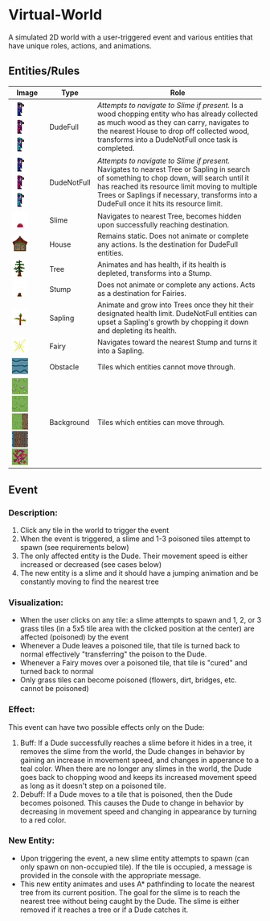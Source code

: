 # Virtual-World

A simulated 2D world with a user-triggered event and various entities that have unique roles, actions, and animations. 

## Entities/Rules
| Image | Type | Role |
| ----------- | ----------- | ----------- |
| ![dude3](https://github.com/KallosP/Virtual-World/blob/main/images/dude3.png?raw=true) ![poisoned_dude3](https://github.com/KallosP/Virtual-World/blob/main/images/poisoned_dude3.png?raw=true) ![speed_dude3](https://github.com/KallosP/Virtual-World/blob/main/images/speed_dude3.png?raw=true)| DudeFull | *Attempts to navigate to Slime if present.* Is a wood chopping entity who has already collected as much wood as they can carry, navigates to the nearest House to drop off collected wood, transforms into a DudeNotFull once task is completed. |
| ![dude3](https://github.com/KallosP/Virtual-World/blob/main/images/dude3.png?raw=true) ![poisoned_dude3](https://github.com/KallosP/Virtual-World/blob/main/images/poisoned_dude3.png?raw=true) ![speed_dude3](https://github.com/KallosP/Virtual-World/blob/main/images/speed_dude3.png?raw=true)| DudeNotFull | *Attempts to navigate to Slime if present.* Navigates to nearest Tree or Sapling in search of something to chop down, will search until it has reached its resource limit moving to multiple Trees or Saplings if necessary, transforms into a DudeFull once it hits its resource limit. |
| ![slime2](https://github.com/KallosP/Virtual-World/blob/main/images/slime2.png?raw=true) | Slime | Navigates to nearest Tree, becomes hidden upon successfully reaching destination. |
| ![house](https://github.com/KallosP/Virtual-World/blob/main/images/house.png?raw=true) | House | Remains static. Does not animate or complete any actions. Is the destination for DudeFull entities. |
| ![tree0](https://github.com/KallosP/Virtual-World/blob/main/images/tree0.png?raw=true) | Tree | Animates and has health, if its health is depleted, transforms into a Stump. |
| ![stump](https://github.com/KallosP/Virtual-World/blob/main/images/stump.png?raw=true) | Stump | Does not animate or complete any actions. Acts as a destination for Fairies. |
| ![sapling4](https://github.com/KallosP/Virtual-World/blob/main/images/sapling4.png?raw=true) | Sapling | Animate and grow into Trees once they hit their designated health limit. DudeNotFull entities can upset a Sapling's growth by chopping it down and depleting its health. |
| ![fairy7](https://github.com/KallosP/Virtual-World/blob/main/images/fairy7.png?raw=true) | Fairy | Navigates toward the nearest Stump and turns it into a Sapling. |
| ![water0](https://github.com/KallosP/Virtual-World/blob/main/images/water0.png?raw=true) | Obstacle | Tiles which entities cannot move through. |
| ![flowers](https://github.com/KallosP/Virtual-World/blob/main/images/flowers.png?raw=true) ![grass](https://github.com/KallosP/Virtual-World/blob/main/images/grass.png?raw=true) ![dirt_vert_right](https://github.com/KallosP/Virtual-World/blob/main/images/dirt_vert_right.png?raw=true) ![bridge](https://github.com/KallosP/Virtual-World/blob/main/images/bridge.png?raw=true) ![poisoned_grass](https://github.com/KallosP/Virtual-World/blob/main/images/poisoned_grass.png?raw=true)| Background | Tiles which entities can move through. |

## Event
### Description:
1. Click any tile in the world to trigger the event
2. When the event is triggered, a slime and 1-3 poisoned tiles attempt to spawn (see requirements below)
3. The only affected entity is the Dude. Their movement speed is either increased or decreased (see cases below)
4. The new entity is a slime and it should have a jumping animation and be constantly moving to find the nearest tree

### Visualization:
- When the user clicks on any tile: a slime attempts to spawn and 1, 2, or 3 grass tiles (in a 5x5 tile area with the clicked position at the center) are affected (poisoned) by the event
- Whenever a Dude leaves a poisoned tile, that tile is turned back to normal effectively "transferring" the poison to the Dude.
- Whenever a Fairy moves over a poisoned tile, that tile is "cured" and turned back to normal
- Only grass tiles can become poisoned (flowers, dirt, bridges, etc. cannot be poisoned)

### Effect:
This event can have two possible effects only on the Dude: 
1. Buff: If a Dude successfully reaches a slime before it hides in a tree, it removes the slime from the world, the Dude changes in behavior by gaining an increase in movement speed, and changes in apperance to a teal color. When there are no longer any slimes in the world, the Dude goes back to chopping wood and keeps its increased movement speed as long as it doesn't step on a poisoned tile.
2. Debuff: If a Dude moves to a tile that is poisoned, then the Dude becomes poisoned. This causes the Dude to change in behavior by decreasing in movement speed and changing in appearance by turning to a red color.

### New Entity:
- Upon triggering the event, a new slime entity attempts to spawn (can only spawn on non-occupied tile). If the tile is occupied, a message is provided in the console with the appropriate message.
- This new entity animates and uses A* pathfinding to locate the nearest tree from its current position. The goal for the slime is to reach the nearest tree without being caught by the Dude. The slime is either removed if it reaches a tree or if a Dude catches it.
